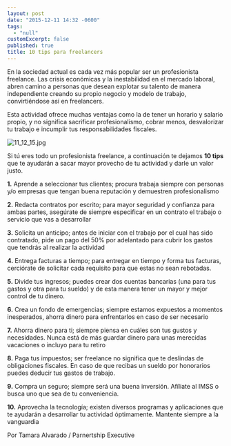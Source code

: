```yaml
---
layout: post
date: "2015-12-11 14:32 -0600"
tags: 
  - "null"
customExcerpt: false
published: true
title: 10 tips para freelancers
---
```


En la sociedad actual es cada vez más popular ser un profesionista freelance.
Las crisis económicas y la inestabilidad en el mercado laboral, abren camino a personas que desean explotar su talento de manera independiente creando su propio negocio y modelo de trabajo, convirtiéndose así en freelancers.

Esta actividad ofrece muchas ventajas como la de tener un horario y salario propio, y no significa sacrificar profesionalismo, cobrar menos, desvalorizar tu trabajo e incumplir tus responsabilidades fiscales.

![11_12_15.jpg]({{site.baseurl}}/img/11_12_15.jpg)

Si tú eres todo un profesionista freelance, a continuación te dejamos **10 tips** que te ayudarán a sacar mayor provecho de tu actividad y darle un valor justo.

**1.** Aprende a seleccionar tus clientes; procura trabaja siempre con personas y/o empresas que tengan buena reputación y demuestren profesionalismo

**2.** Redacta contratos por escrito; para mayor seguridad y confianza para ambas partes, asegúrate de siempre especificar en un contrato el trabajo o servicio que vas a desarrollar

**3.** Solicita un anticipo; antes de iniciar con el trabajo por el cual has sido contratado, pide un pago del 50% por adelantado para cubrir los gastos que tendrás al realizar la actividad

**4.** Entrega facturas a tiempo; para entregar en tiempo y forma tus facturas, cerciórate de solicitar cada requisito para que estas no sean rebotadas.

**5.** Divide tus ingresos; puedes crear dos cuentas bancarias (una para tus gastos y otra para tu sueldo) y de esta manera tener un mayor y mejor control de tu dinero.

**6.** Crea un fondo de emergencias; siempre estamos expuestos a momentos inesperados, ahorra dinero para enfrentarlos en caso de ser necesario

**7.** Ahorra dinero para ti; siempre piensa en cuáles son tus gustos y necesidades. Nunca está de más guardar dinero para unas merecidas vacaciones o incluyo para tu retiro

**8.** Paga tus impuestos; ser freelance no significa que te deslindas de obligaciones fiscales. En caso de que recibas un sueldo por honorarios puedes deducir tus gastos de trabajo. 

**9.** Compra un seguro; siempre será una buena inversión. Afíliate al IMSS o busca uno que sea de tu conveniencia.

**10.**	 Aprovecha la tecnología; existen diversos programas y aplicaciones que te ayudarán a desarrollar tu actividad óptimamente. Mantente siempre a la vanguardia

Por Tamara Alvarado / Parnertship Executive
